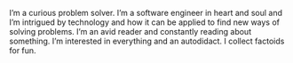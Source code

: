 I’m a curious problem solver. I’m a software engineer in heart and soul and I’m intrigued by technology and how it can be applied to find new ways of solving problems. I’m an avid reader and constantly reading about something. I’m interested in everything and an autodidact. I collect factoids for fun.
